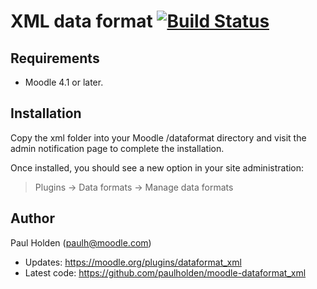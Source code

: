 # XML data format [![Build Status](https://github.com/paulholden/moodle-dataformat_xml/workflows/moodle-plugin-ci/badge.svg)](https://github.com/paulholden/moodle-dataformat_xml/actions)

## Requirements

- Moodle 4.1 or later.

## Installation

Copy the xml folder into your Moodle /dataformat directory and visit the admin notification page to complete the installation.

Once installed, you should see a new option in your site administration:

> Plugins -> Data formats -> Manage data formats

## Author

Paul Holden (paulh@moodle.com)

- Updates: https://moodle.org/plugins/dataformat_xml
- Latest code: https://github.com/paulholden/moodle-dataformat_xml
